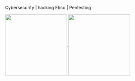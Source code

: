 Cybersecurity | hacking Etico | Pentesting

<a href="https://github.com/ealmont">
  <img height=200 align="center" src="https://github-readme-stats.vercel.app/api?username=ealmont&show_icons=true" />
</a>
<a href="https://github.com/ealmont">
  <img height=200 align="center" src="https://github-readme-stats.vercel.app/api/top-langs?username=ealmont&layout=compact&langs_count=8&hide=javascript,html,css,mdx&card_width=20" />
</a>

